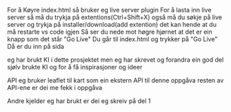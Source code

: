 For å Køyre index.html så bruker eg live server plugin
For å lasta inn live server så må du trykja på extentions(Ctrl+Shift+X)
også må du søkje på live server og trykja på installer/download(add extention)
det kan hende at du må restarte vs code igjen
Så ser du nede mot høgre hjørnet at det er ein knapp som det står "Go Live"
Du går til index.html og trykker på "Go Live" 
Då er du inn på sida

eg har brukt KI i dette prosjektet men eg har skrevet og forandra ein god del sjølv
brukte KI og for å få inspirasjoner og ideer

API eg bruker leaflet til kart som ein ekstern API til denne oppgåva 
resten av API-ene er dei me fekk i oppgåva

Andre kjelder eg har brukt er dei eg skreiv på del 1